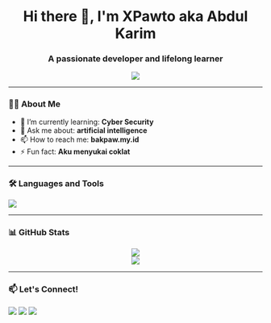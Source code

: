 <h1 align="center">Hi there 👋, I'm XPawto aka  Abdul Karim</h1>
<h3 align="center">A passionate developer and lifelong learner</h3>

<p align="center">
  <img src="https://readme-typing-svg.demolab.com?font=Fira+Code&size=20&duration=3000&pause=1000&color=58A6FF&center=true&vCenter=true&width=435&lines=I+love+clean+code.;I+build+cool+things.;Always+learning+new+stuff.">
</p>

---

### 👨‍💻 About Me
- 🌱 I’m currently learning: **Cyber Security**
- 💬 Ask me about: **artificial intelligence**
- 📫 How to reach me: **bakpaw.my.id**
- ⚡ Fun fact: **Aku menyukai coklat**

---

### 🛠️ Languages and Tools

<p align="left">
  <img src="https://skillicons.dev/icons?i=js,ts,react,next,nodejs,python,cpp,java,tailwind,prisma,mysql,mongodb,figma,vscode,git,github" />
</p>

---

### 📊 GitHub Stats

<p align="center">
  <img src="https://github-readme-stats.vercel.app/api?username=XXPPawto&show_icons=true&theme=radical&count_private=true" />
  <br/>
  <img src="https://github-readme-streak-stats.herokuapp.com/?user=XXPPawto&theme=radical" />
</p>

---

### 📫 Let's Connect!

<p align="left">
  <a href="https://www.linkedin.com/in/abdulkarim2006/" target="blank"><img align="center" src="https://skillicons.dev/icons?i=linkedin" /></a>
  <a href="https://x.com/XPawto" target="blank"><img align="center" src="https://skillicons.dev/icons?i=twitter" /></a>
  <a href="abdulaaf120@gmail.com"><img align="center" src="https://skillicons.dev/icons?i=gmail" /></a>
</p>
